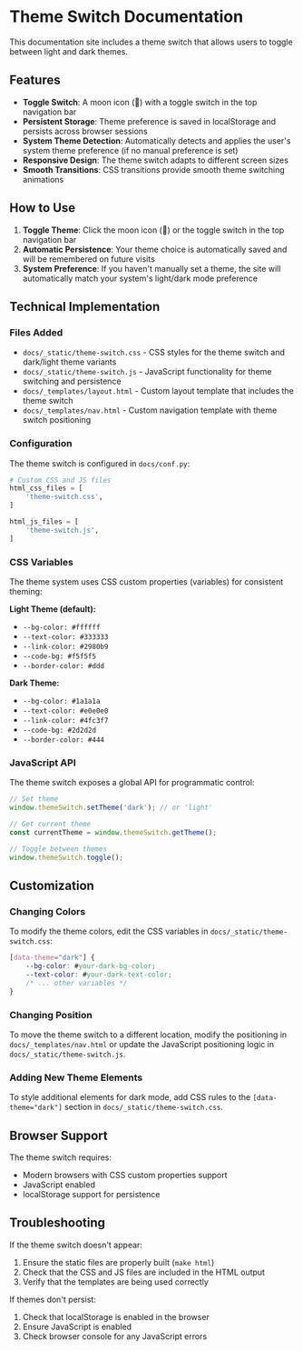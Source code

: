 # Theme Switch Documentation

This documentation site includes a theme switch that allows users to toggle between light and dark themes.

## Features

- **Toggle Switch**: A moon icon (🌙) with a toggle switch in the top navigation bar
- **Persistent Storage**: Theme preference is saved in localStorage and persists across browser sessions
- **System Theme Detection**: Automatically detects and applies the user's system theme preference (if no manual preference is set)
- **Responsive Design**: The theme switch adapts to different screen sizes
- **Smooth Transitions**: CSS transitions provide smooth theme switching animations

## How to Use

1. **Toggle Theme**: Click the moon icon (🌙) or the toggle switch in the top navigation bar
2. **Automatic Persistence**: Your theme choice is automatically saved and will be remembered on future visits
3. **System Preference**: If you haven't manually set a theme, the site will automatically match your system's light/dark mode preference

## Technical Implementation

### Files Added

- `docs/_static/theme-switch.css` - CSS styles for the theme switch and dark/light theme variants
- `docs/_static/theme-switch.js` - JavaScript functionality for theme switching and persistence
- `docs/_templates/layout.html` - Custom layout template that includes the theme switch
- `docs/_templates/nav.html` - Custom navigation template with theme switch positioning

### Configuration

The theme switch is configured in `docs/conf.py`:

```python
# Custom CSS and JS files
html_css_files = [
    'theme-switch.css',
]

html_js_files = [
    'theme-switch.js',
]
```

### CSS Variables

The theme system uses CSS custom properties (variables) for consistent theming:

**Light Theme (default):**
- `--bg-color: #ffffff`
- `--text-color: #333333`
- `--link-color: #2980b9`
- `--code-bg: #f5f5f5`
- `--border-color: #ddd`

**Dark Theme:**
- `--bg-color: #1a1a1a`
- `--text-color: #e0e0e0`
- `--link-color: #4fc3f7`
- `--code-bg: #2d2d2d`
- `--border-color: #444`

### JavaScript API

The theme switch exposes a global API for programmatic control:

```javascript
// Set theme
window.themeSwitch.setTheme('dark'); // or 'light'

// Get current theme
const currentTheme = window.themeSwitch.getTheme();

// Toggle between themes
window.themeSwitch.toggle();
```

## Customization

### Changing Colors

To modify the theme colors, edit the CSS variables in `docs/_static/theme-switch.css`:

```css
[data-theme="dark"] {
    --bg-color: #your-dark-bg-color;
    --text-color: #your-dark-text-color;
    /* ... other variables */
}
```

### Changing Position

To move the theme switch to a different location, modify the positioning in `docs/_templates/nav.html` or update the JavaScript positioning logic in `docs/_static/theme-switch.js`.

### Adding New Theme Elements

To style additional elements for dark mode, add CSS rules to the `[data-theme="dark"]` section in `docs/_static/theme-switch.css`.

## Browser Support

The theme switch requires:
- Modern browsers with CSS custom properties support
- JavaScript enabled
- localStorage support for persistence

## Troubleshooting

If the theme switch doesn't appear:
1. Ensure the static files are properly built (`make html`)
2. Check that the CSS and JS files are included in the HTML output
3. Verify that the templates are being used correctly

If themes don't persist:
1. Check that localStorage is enabled in the browser
2. Ensure JavaScript is enabled
3. Check browser console for any JavaScript errors 